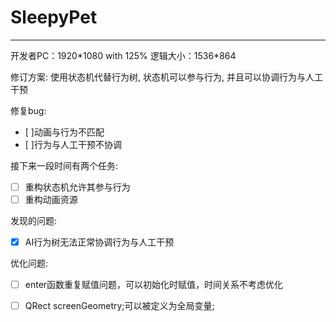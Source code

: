 # SleepyPet

____________


开发者PC：1920\*1080 with 125% 逻辑大小：1536\*864

修订方案:
使用状态机代替行为树, 状态机可以参与行为, 并且可以协调行为与人工干预

修复bug:
* [ ]动画与行为不匹配
* [ ]行为与人工干预不协调

接下来一段时间有两个任务:
* [ ] 重构状态机允许其参与行为
* [ ] 重构动画资源

发现的问题:
* [x] AI行为树无法正常协调行为与人工干预

优化问题:
* [ ] enter函数重复赋值问题，可以初始化时赋值，时间关系不考虑优化
* [ ] QRect screenGeometry;可以被定义为全局变量;

